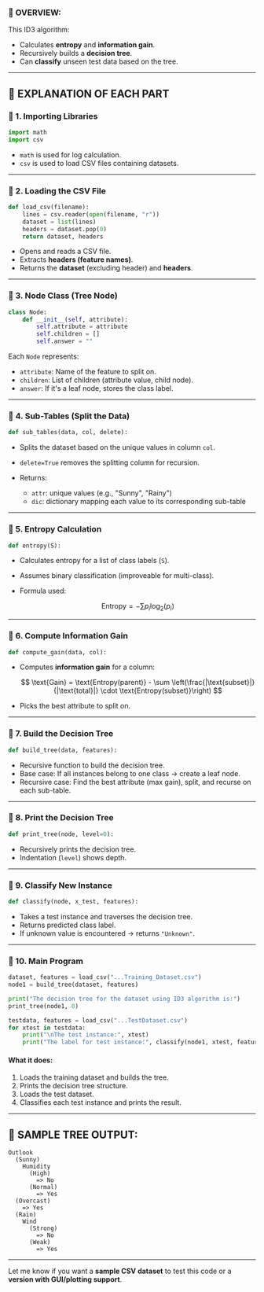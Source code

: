 
### 📌 OVERVIEW:

This ID3 algorithm:

* Calculates **entropy** and **information gain**.
* Recursively builds a **decision tree**.
* Can **classify** unseen test data based on the tree.

---

## 🧩 EXPLANATION OF EACH PART

### 🔹 1. **Importing Libraries**

```python
import math
import csv
```

* `math` is used for log calculation.
* `csv` is used to load CSV files containing datasets.

---

### 🔹 2. **Loading the CSV File**

```python
def load_csv(filename):
    lines = csv.reader(open(filename, "r"))
    dataset = list(lines)
    headers = dataset.pop(0)
    return dataset, headers
```

* Opens and reads a CSV file.
* Extracts **headers (feature names)**.
* Returns the **dataset** (excluding header) and **headers**.

---

### 🔹 3. **Node Class (Tree Node)**

```python
class Node:
    def __init__(self, attribute):
        self.attribute = attribute
        self.children = []
        self.answer = ""
```

Each `Node` represents:

* `attribute`: Name of the feature to split on.
* `children`: List of children (attribute value, child node).
* `answer`: If it's a leaf node, stores the class label.

---

### 🔹 4. **Sub-Tables (Split the Data)**

```python
def sub_tables(data, col, delete):
```

* Splits the dataset based on the unique values in column `col`.
* `delete=True` removes the splitting column for recursion.
* Returns:

  * `attr`: unique values (e.g., "Sunny", "Rainy")
  * `dic`: dictionary mapping each value to its corresponding sub-table

---

### 🔹 5. **Entropy Calculation**

```python
def entropy(S):
```

* Calculates entropy for a list of class labels (`S`).
* Assumes binary classification (improveable for multi-class).
* Formula used:

  $$
  \text{Entropy} = -\sum p_i \log_2(p_i)
  $$

---

### 🔹 6. **Compute Information Gain**

```python
def compute_gain(data, col):
```

* Computes **information gain** for a column:

  $$
  \text{Gain} = \text{Entropy(parent)} - \sum \left(\frac{|\text{subset}|}{|\text{total}|} \cdot \text{Entropy(subset)}\right)
  $$
* Picks the best attribute to split on.

---

### 🔹 7. **Build the Decision Tree**

```python
def build_tree(data, features):
```

* Recursive function to build the decision tree.
* Base case: If all instances belong to one class → create a leaf node.
* Recursive case: Find the best attribute (max gain), split, and recurse on each sub-table.

---

### 🔹 8. **Print the Decision Tree**

```python
def print_tree(node, level=0):
```

* Recursively prints the decision tree.
* Indentation (`level`) shows depth.

---

### 🔹 9. **Classify New Instance**

```python
def classify(node, x_test, features):
```

* Takes a test instance and traverses the decision tree.
* Returns predicted class label.
* If unknown value is encountered → returns `"Unknown"`.

---

### 🔹 10. **Main Program**

```python
dataset, features = load_csv("...Training_Dataset.csv")
node1 = build_tree(dataset, features)

print("The decision tree for the dataset using ID3 algorithm is:")
print_tree(node1, 0)

testdata, features = load_csv("...TestDataset.csv")
for xtest in testdata:
    print("\nThe test instance:", xtest)
    print("The label for test instance:", classify(node1, xtest, features))
```

#### What it does:

1. Loads the training dataset and builds the tree.
2. Prints the decision tree structure.
3. Loads the test dataset.
4. Classifies each test instance and prints the result.

---

## 🧪 SAMPLE TREE OUTPUT:

```
Outlook
  (Sunny)
    Humidity
      (High)
        => No
      (Normal)
        => Yes
  (Overcast)
    => Yes
  (Rain)
    Wind
      (Strong)
        => No
      (Weak)
        => Yes
```

---



Let me know if you want a **sample CSV dataset** to test this code or a **version with GUI/plotting support**.
